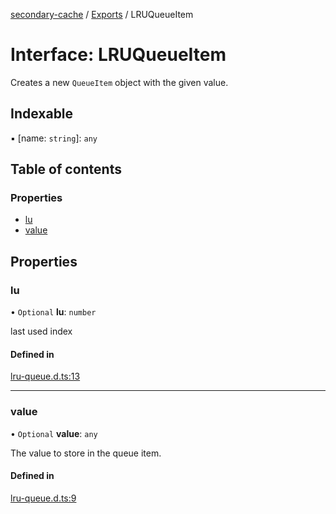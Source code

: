 [secondary-cache](../README.md) / [Exports](../modules.md) / LRUQueueItem

# Interface: LRUQueueItem

Creates a new `QueueItem` object with the given value.

## Indexable

▪ [name: `string`]: `any`

## Table of contents

### Properties

- [lu](LRUQueueItem.md#lu)
- [value](LRUQueueItem.md#value)

## Properties

### lu

• `Optional` **lu**: `number`

last used index

#### Defined in

[lru-queue.d.ts:13](https://github.com/snowyu/secondary-cache.js/blob/83cecaf/src/lru-queue.d.ts#L13)

___

### value

• `Optional` **value**: `any`

The value to store in the queue item.

#### Defined in

[lru-queue.d.ts:9](https://github.com/snowyu/secondary-cache.js/blob/83cecaf/src/lru-queue.d.ts#L9)
